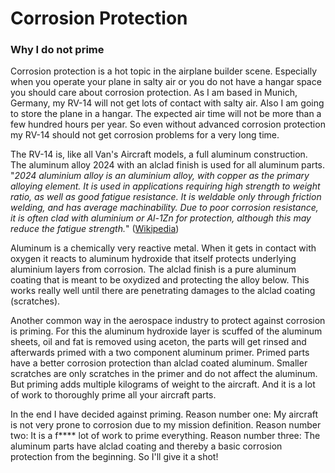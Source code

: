 # Corrosion Protection

### Why I do not prime

Corrosion protection is a hot topic in the airplane builder scene. Especially when you operate your plane in salty air or you do not have a hangar space you should care about corrosion protection. As I am based in Munich, Germany, my RV-14 will not get lots of contact with salty air. Also I am going to store the plane in a hangar. The expected air time will not be more than a few hundred hours per year. So even without advanced corrosion protection my RV-14 should not get corrosion problems for a very long time.

The RV-14 is, like all Van's Aircraft models, a full aluminum construction. The aluminum alloy 2024 with an alclad finish is used for all aluminum parts. "_2024 aluminium alloy is an aluminium alloy, with copper as the primary alloying element. It is used in applications requiring high strength to weight ratio, as well as good fatigue resistance. It is weldable only through friction welding, and has average machinability. Due to poor corrosion resistance, it is often clad with aluminium or Al-1Zn for protection, although this may reduce the fatigue strength._" \([Wikipedia](https://en.wikipedia.org/wiki/2024_aluminium_alloy)\)

Aluminum is a chemically very reactive metal. When it gets in contact with oxygen it reacts to aluminum hydroxide that itself protects underlying aluminium layers from corrosion. The alclad finish is a pure aluminum coating that is meant to be oxydized and protecting the alloy below.  This works really well until there are penetrating damages to the alclad coating \(scratches\).

Another common way in the aerospace industry to protect against corrosion is priming. For this the aluminum hydroxide layer is scuffed of the aluminum sheets, oil and fat is removed using aceton, the parts will get rinsed and afterwards primed with a two component aluminum primer. Primed parts have a better corrosion protection than alclad coated aluminum. Smaller scratches are only scratches in the primer and do not affect the aluminum. But priming adds multiple kilograms of weight to the aircraft. And it is a lot of work to thoroughly prime all your aircraft parts.

In the end I have decided against priming. Reason number one: My aircraft is not very prone to corrosion due to my mission definition. Reason number two: It is a f\*\*\*\* lot of work to prime everything. Reason number three: The aluminum parts have alclad coating and thereby a basic corrosion protection from the beginning. So I'll give it a shot!

